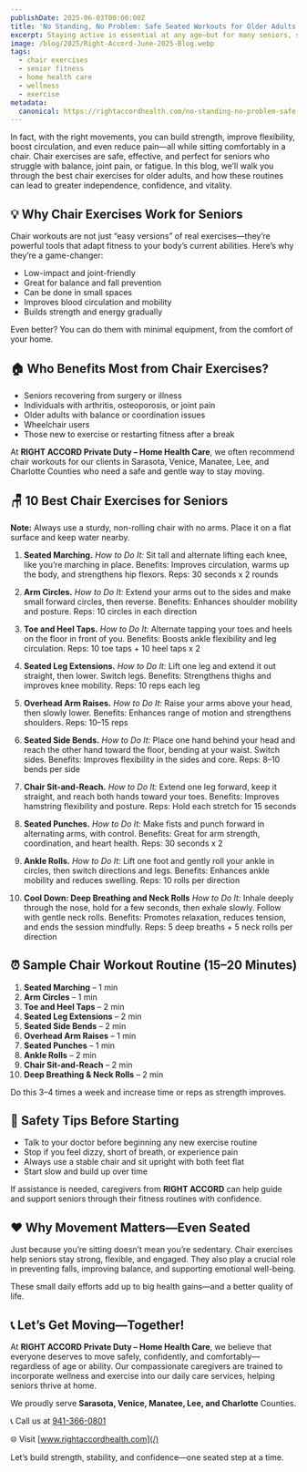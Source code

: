 ```yaml
---
publishDate: 2025-06-03T00:00:00Z
title: 'No Standing, No Problem: Safe Seated Workouts for Older Adults'
excerpt: Staying active is essential at any age—but for many seniors, standing for long periods or engaging in high-impact exercises can be a challenge. That doesn’t mean physical activity is off the table.
image: /blog/2025/Right-Accord-June-2025-Blog.webp
tags:
  - chair exercises
  - senior fitness
  - home health care
  - wellness
  - exercise
metadata:
  canonical: https://rightaccordhealth.com/no-standing-no-problem-safe-seated-workouts-for-older-adults
---
```


In fact, with the right movements, you can build strength, improve flexibility, boost circulation, and even reduce pain—all while sitting comfortably in a chair.
Chair exercises are safe, effective, and perfect for seniors who struggle with balance, joint pain, or fatigue. In this blog, we’ll walk you through the best chair exercises for older adults, and how these routines can lead to greater independence, confidence, and vitality.

## 💡 Why Chair Exercises Work for Seniors

Chair workouts are not just “easy versions” of real exercises—they’re powerful tools that adapt fitness to your body’s current abilities. Here’s why they’re a game-changer:

- Low-impact and joint-friendly
- Great for balance and fall prevention
- Can be done in small spaces
- Improves blood circulation and mobility
- Builds strength and energy gradually

Even better? You can do them with minimal equipment, from the comfort of your home.

## 🏠 Who Benefits Most from Chair Exercises?

- Seniors recovering from surgery or illness
- Individuals with arthritis, osteoporosis, or joint pain
- Older adults with balance or coordination issues
- Wheelchair users
- Those new to exercise or restarting fitness after a break

At **RIGHT ACCORD Private Duty – Home Health Care**, we often recommend chair workouts for our clients in Sarasota, Venice, Manatee, Lee, and Charlotte Counties who need a safe and gentle way to stay moving.

## 🪑 10 Best Chair Exercises for Seniors

**Note:** Always use a sturdy, non-rolling chair with no arms. Place it on a flat surface and keep water nearby.

1. **Seated Marching.**
   _How to Do It:_ Sit tall and alternate lifting each knee, like you’re marching in place.
   Benefits: Improves circulation, warms up the body, and strengthens hip flexors.
   Reps: 30 seconds x 2 rounds

2. **Arm Circles.**
   _How to Do It:_ Extend your arms out to the sides and make small forward circles, then reverse.
   Benefits: Enhances shoulder mobility and posture.
   Reps: 10 circles in each direction

3. **Toe and Heel Taps.**
   _How to Do It:_ Alternate tapping your toes and heels on the floor in front of you.
   Benefits: Boosts ankle flexibility and leg circulation.
   Reps: 10 toe taps + 10 heel taps x 2

4. **Seated Leg Extensions.**
   _How to Do It:_ Lift one leg and extend it out straight, then lower. Switch legs.
   Benefits: Strengthens thighs and improves knee mobility.
   Reps: 10 reps each leg

5. **Overhead Arm Raises.**
   _How to Do It:_ Raise your arms above your head, then slowly lower.
   Benefits: Enhances range of motion and strengthens shoulders.
   Reps: 10–15 reps

6. **Seated Side Bends.**
   _How to Do It:_ Place one hand behind your head and reach the other hand toward the floor, bending at your waist. Switch sides.
   Benefits: Improves flexibility in the sides and core.
   Reps: 8–10 bends per side

7. **Chair Sit-and-Reach.**
   _How to Do It:_ Extend one leg forward, keep it straight, and reach both hands toward your toes.
   Benefits: Improves hamstring flexibility and posture.
   Reps: Hold each stretch for 15 seconds

8. **Seated Punches.**
   _How to Do It:_ Make fists and punch forward in alternating arms, with control.
   Benefits: Great for arm strength, coordination, and heart health.
   Reps: 30 seconds x 2

9. **Ankle Rolls.**
   _How to Do It:_ Lift one foot and gently roll your ankle in circles, then switch directions and legs.
   Benefits: Enhances ankle mobility and reduces swelling.
   Reps: 10 rolls per direction

10. **Cool Down: Deep Breathing and Neck Rolls**
    _How to Do It:_ Inhale deeply through the nose, hold for a few seconds, then exhale slowly. Follow with gentle neck rolls.
    Benefits: Promotes relaxation, reduces tension, and ends the session mindfully.
    Reps: 5 deep breaths + 5 neck rolls per direction

## ⏰ Sample Chair Workout Routine (15–20 Minutes)

1. **Seated Marching** – 1 min
2. **Arm Circles** – 1 min
3. **Toe and Heel Taps** – 2 min
4. **Seated Leg Extensions** – 2 min
5. **Seated Side Bends** – 2 min
6. **Overhead Arm Raises** – 1 min
7. **Seated Punches** – 1 min
8. **Ankle Rolls** – 2 min
9. **Chair Sit-and-Reach** – 2 min
10. **Deep Breathing & Neck Rolls** – 2 min

Do this 3–4 times a week and increase time or reps as strength improves.

## 🔐 Safety Tips Before Starting

- Talk to your doctor before beginning any new exercise routine
- Stop if you feel dizzy, short of breath, or experience pain
- Always use a stable chair and sit upright with both feet flat
- Start slow and build up over time

If assistance is needed, caregivers from **RIGHT ACCORD** can help guide and support seniors through their fitness routines with confidence.

## ❤️ Why Movement Matters—Even Seated

Just because you’re sitting doesn’t mean you’re sedentary. Chair exercises help seniors stay strong, flexible, and engaged. They also play a crucial role in preventing falls, improving balance, and supporting emotional well-being.

These small daily efforts add up to big health gains—and a better quality of life.

## 📞 Let’s Get Moving—Together!

At **RIGHT ACCORD Private Duty – Home Health Care**, we believe that everyone deserves to move safely, confidently, and comfortably—regardless of age or ability. Our compassionate caregivers are trained to incorporate wellness and exercise into our daily care services, helping seniors thrive at home.

We proudly serve **Sarasota, Venice, Manatee, Lee, and Charlotte** Counties.

📞 Call us at [941-366-0801](tel:941-366-0801)

🌐 Visit [www.rightaccordhealth.com](/)

Let’s build strength, stability, and confidence—one seated step at a time.
